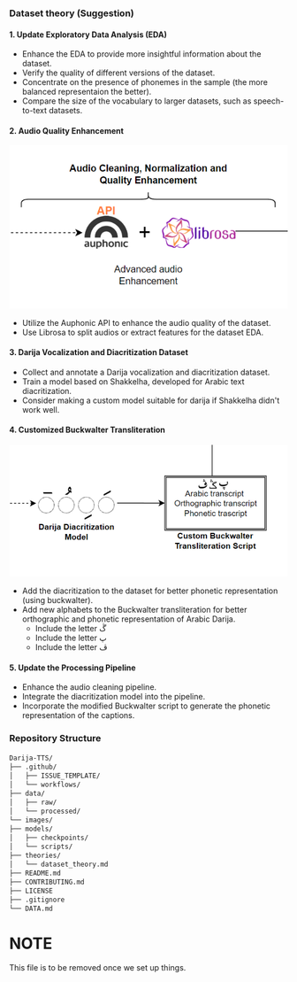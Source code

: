 
### Dataset theory (Suggestion)


#### 1. Update Exploratory Data Analysis (EDA)
- Enhance the EDA to provide more insightful information about the dataset.
- Verify the quality of different versions of the dataset.
- Concentrate on the presence of phonemes in the sample (the more balanced representaion the better). 
- Compare the size of the vocabulary to larger datasets, such as speech-to-text datasets.

#### 2. Audio Quality Enhancement
![audio quality enhancement](docs/_static/img/audio_cleaning.png)
- Utilize the Auphonic API to enhance the audio quality of the dataset.
- Use Librosa to split audios or extract features for the dataset EDA. 

#### 3. Darija Vocalization and Diacritization Dataset
- Collect and annotate a Darija vocalization and diacritization dataset.
- Train a model based on Shakkelha, developed for Arabic text diacritization.
- Consider making a custom model suitable for darija if Shakkelha didn't work well.

#### 4. Customized Buckwalter Transliteration
![audio quality enhancement](docs/_static/img/buckwalter.png)
- Add the diacritization to the dataset for better phonetic representation (using buckwalter).
- Add new alphabets to the Buckwalter transliteration for better orthographic and phonetic representation of Arabic Darija.
  - Include the letter ڴ
  - Include the letter پ
  - Include the letter ڤ

#### 5. Update the Processing Pipeline
- Enhance the audio cleaning pipeline.
- Integrate the diacritization model into the pipeline.
- Incorporate the modified Buckwalter script to generate the phonetic representation of the captions.

### Repository Structure

```
Darija-TTS/
├── .github/
│   ├── ISSUE_TEMPLATE/
│   └── workflows/
├── data/
│   ├── raw/
│   └── processed/
└── images/
├── models/
│   ├── checkpoints/
│   └── scripts/
├── theories/
│   └── dataset_theory.md
├── README.md
├── CONTRIBUTING.md
├── LICENSE
├── .gitignore
└── DATA.md

```


# NOTE
This file is to be removed once we set up things.
